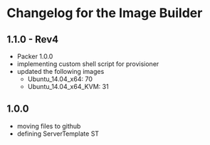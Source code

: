 Changelog for the Image Builder
=================================================
1.1.0 - Rev4
------------
- Packer 1.0.0
- implementing custom shell script for provisioner
- updated the following images
  - Ubuntu_14.04_x64: 70
  - Ubuntu_14.04_x64_KVM: 31

1.0.0
------
- moving files to github
- defining ServerTemplate ST
